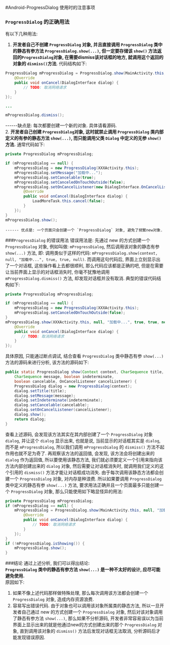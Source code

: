 #Android-ProgressDialog 使用时的注意事项

### `ProgressDialog` 的正确用法
有以下几种用法:   
1. <b>开发者自己不创建 `ProgressDialog` 对象, 并且直接调用 `ProgressDialog` 类中的静态有参方法 `ProgressDialog.show(...)`, 但一定要存储该 `show()` 方法返回的`ProgressDialog`对象, 在需要dismiss该对话框的地方, 就调用这个返回的对象的 `dismiss()`方法</b>. 
代码结构如下:
```java
ProgressDialog mProgressDialog = ProgressDialog.show(MainActivity.this, null, "加载中...", true, true, new DialogInterface.OnCancelListener() {
	@Override
	public void onCancel(DialogInterface dialog) {
	    // TODO: 取消网络请求
	}
});

...

mProgressDialog.dismiss();
```
------缺点是: 每次都要创建一个新的对象. 具体请看源码.   
2. **开发者自己创建 `ProgressDialog`对象, 这时就禁止调用 `ProgressDialog` 类内部定义的有参的静态方法 `show(...)`, 而只能调用父类 `Dialog` 中定义的无参 `show()` 方法.**
通常代码如下:
```java
private ProgressDialog mProgressDialog;

if (mProgressDialog == null) {
    mProgressDialog = new ProgressDialog(XXXActivity.this);
    mProgressDialog.setMessage("加载中...");
    mProgressDialog.setCancelable(true);
    mProgressDialog.setCanceledOnTouchOutside(false);
    mProgressDialog.setOnCancelListener(new DialogInterface.OnCancelListener() {
        @Override
        public void onCancel(DialogInterface dialog) {
            LoadMoreTask.this.cancel(false);
        }
    });
}
mProgressDialog.show();
```

	------ 优点是: 一个页面只会创建一个 `ProgressDialog` 对象, 避免了频繁new对象.

###`ProgressDialog` 的错误用法
错误用法是: 先通过 new 的方式创建一个 `ProgressDialog` 对象, 例如叫做: `mProgressDialog`, 然后调用该对象的静态有参 `show(...)` 方法, 即: 调用类似于这样的代码: `mProgressDialog.show(context, null, "加载中...", true, true, null)`. 而调用这句代码后, 界面上立刻显示出了一个对话框, 这些操作看上去都很顺利, 那么代码应该都是正确的吧, 但是在需要让当前界面上显示的对话框消失时, 你毫不犹豫地调用 `mProgressDialog.dismiss()` 方法, 却发现对话框并没有取消. 典型的错误代码结构如下:

```java
private ProgressDialog mProgressDialog;

if (mProgressDialog == null) {
    mProgressDialog = new ProgressDialog(XXXActivity.this);
    mProgressDialog.setCanceledOnTouchOutside(false);
}
mProgressDialog.show(XXXActivity.this, null, "加载中...", true, true, new DialogInterface.OnCancelListener() {
    @Override
    public void onCancel(DialogInterface dialog) {
       // TODO: 取消网络请求
    }
});
```
具体原因, 只能通过断点调试, 结合查看 `ProgressDialog` 类中静态有参 `show(...)` 方法的源码来进行分析, 该方法的源码如下:
```java
public static ProgressDialog show(Context context, CharSequence title,
    CharSequence message, boolean indeterminate,
    boolean cancelable, OnCancelListener cancelListener) {
	ProgressDialog dialog = new ProgressDialog(context);
	dialog.setTitle(title);
	dialog.setMessage(message);
	dialog.setIndeterminate(indeterminate);
	dialog.setCancelable(cancelable);
	dialog.setOnCancelListener(cancelListener);
	dialog.show();
	return dialog;
}
```
查看上述源码, 会发现该方法其实在其内部创建了一个 `ProgressDialog` 对象 `dialog`, 并让这个 `dialog` 显示出来, 也就是说, 当前显示的对话框其实是 `dialog`, 而不是 `mProgressDialog`, 所以我们调用 `mProgressDialog` 的 `dismiss()` 方法不起作用也就不足为奇了. 再观察该方法的返回值, 会发现, 该方法会将创建出来的 `dialog` 作为返回值, 所以要使用该静态方法, 我们就必须要定义一个引用来指向该方法内部创建出来的 `dialog` 对象, 然后需要让对话框消失时, 就调用我们定义的这个引用的 `dismiss()` 方法才能让对话框成功消失. 由于每次调用该静态方法都会创建一个 `ProgressDialog` 对象, 对内存是种浪费. 所以如果要调用 `ProgressDialog` 类中定义的静态有参 `show(...)` 方法, 要求用法正确并且一个页面最多只能创建一个 `ProgressDialog` 对象, 那么只能使用如下略显怪异的用法:
```java
private ProgressDialog mProgressDialog;
if (mProgressDialog == null) {
	mProgressDialog = ProgressDialog.show(MainActivity.this, null, "加载中...", true, true, new DialogInterface.OnCancelListener() {
	    @Override
	    public void onCancel(DialogInterface dialog) {
	        // TODO: 取消网络请求
	    }
	});
}
if (!mProgressDialog.isShowing()) {
	mProgressDialog.show();
}
```

###结论
通过上述分析, 我们可以得出结论:   
**`ProgressDialog` 类中的静态有参方法 `show(...)` 是一种不太好的设计, 应尽可能避免使用.**   
原因如下:   

1. 如果不像上述代码那样做特殊处理, 那么每次调用该方法都会创建一个 `ProgressDialog` 对象, 造成内存资源浪费.
2. 容易写出错误代码. 由于对象也可以调用该对象所属类的静态方法, 所以一旦开发者自己通过 new 的方式创建一个 `ProgressDialog` 对象, 然后对该对象调用了静态有参方法 `show(...)`, 那么如果不分析源码, 开发者非常容易误以为当前界面上显示出来的就是他通过new的方式创建出来的那个 `ProgressDialog` 对象, 直到调用该对象的 `dismiss()` 方法后发现对话框无法取消, 分析源码后才能发现错误原因.

